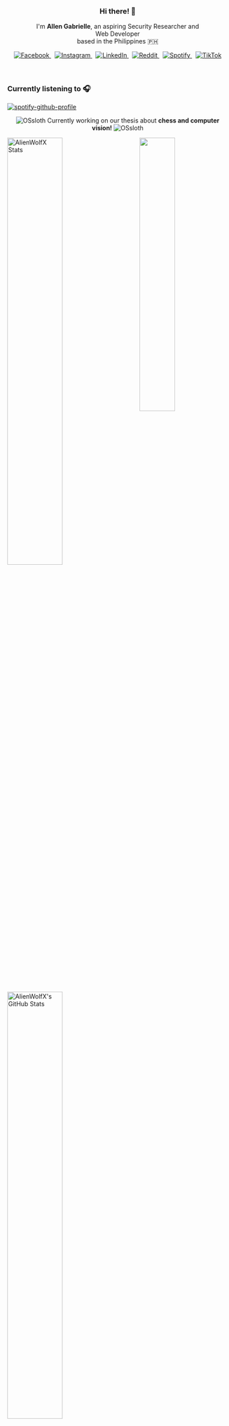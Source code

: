<!-- AlienWolfX -->
<div align="center">
  <!-- Profile Banner -->
<!--   <img src="assets/banner.png" alt="Banner" /> -->
  
  <!-- Introduction -->
  <div>
    <h3>Hi there! 👋</h3>
    <p>
      I'm <strong>Allen Gabrielle</strong>, an aspiring Security Researcher and<br/>
      Web Developer<br/>
      based in the Philippines 🇵🇭
    </p>
  </div>

  <!-- Social Media Badges -->
  <div>
    <a href="https://facebook.com/cruizallen">
      <img src="https://img.shields.io/badge/Facebook-%231877F2.svg?logo=Facebook&logoColor=white" alt="Facebook"/>
    </a>&nbsp;
    <a href="https://instagram.com/cruizallen">
      <img src="https://img.shields.io/badge/Instagram-%23E4405F.svg?logo=Instagram&logoColor=white" alt="Instagram"/>
    </a>&nbsp;
    <a href="https://www.linkedin.com/in/cruizallen">
      <img src="https://img.shields.io/badge/LinkedIn-0A66C2?logo=linkedin&logoColor=white" alt="LinkedIn"/>
    </a>&nbsp;
    <a href="https://www.reddit.com/user/AlienWolfX05">
      <img src="https://img.shields.io/badge/Reddit-FF4500?logo=reddit&logoColor=white" alt="Reddit"/>
    </a>&nbsp;
    <a href="https://open.spotify.com/user/eui8z7q3mzgrl6ogni10r05f6">
      <img src="https://img.shields.io/badge/Spotify-1ED760?logo=spotify&logoColor=white" alt="Spotify"/>
    </a>&nbsp;
    <a href="https://www.tiktok.com/@cruizallen">
      <img src="https://img.shields.io/badge/TikTok-black?logo=tiktok&logoColor=white" alt="TikTok"/>
    </a>
  </div>
</div>

<br />
<br />

### Currently listening to 🎧

<div align="left">

[![spotify-github-profile](https://spotify-github-profile.kittinanx.com/api/view?uid=eui8z7q3mzgrl6ogni10r05f6&cover_image=true&theme=novatorem&show_offline=true&background_color=121212&interchange=false&bar_color=fb8c00&bar_color_cover=false)](https://spotify-github-profile.kittinanx.com/api/view?uid=eui8z7q3mzgrl6ogni10r05f6&redirect=true)

</div>

<div align="center">

![OSsloth](https://git.io/OSsloth) Currently working on our thesis about **chess and computer vision!** ![OSsloth](https://git.io/OSsloth)

</div>

<img width="40%" align="right" src="https://i.imgur.com/L9apCTO.png"/> 

<img width="50%" src="https://gh-readme-profile.vercel.app/api?username=AlienWolfX&theme=dark&hide_border=true&icon_color=FB8C00&hide_stroke=true&title=Stats&text_color=FEFEFE&username_color=FB8C00&photo_quality=90%" alt="AlienWolfX Stats" />

<img width="50%" src="https://nirzak-streak-stats.vercel.app?user=AlienWolfX&theme=dark&hide_border=true" alt="AlienWolfX's GitHub Stats" />

<br />


[![Ashutosh's github activity graph](https://github-readme-activity-graph.vercel.app/graph?username=AlienWolfX&hide_border=true&custom_title=Activity%20Graph&line=FB8C00&color=ffffff&theme=react-dark)](https://github.com/AlienWolfX)

<div align="center">

<!--START_SECTION:waka-->
![Profile Views](http://img.shields.io/badge/Profile%20Views-4-blue)

📊 **This Week I Spent My Time On** 

```text
🕑︎ Time Zone: Asia/Manila

💬 Programming Languages: 
JavaScript               17 hrs 2 mins       ████████████░░░░░░░░░░░░░   46.76 % 
PHP                      5 hrs 7 mins        ████░░░░░░░░░░░░░░░░░░░░░   14.08 % 
Blade Template           4 hrs 56 mins       ███░░░░░░░░░░░░░░░░░░░░░░   13.57 % 
Python                   4 hrs 41 mins       ███░░░░░░░░░░░░░░░░░░░░░░   12.86 % 
JSON                     1 hr 5 mins         █░░░░░░░░░░░░░░░░░░░░░░░░   02.97 % 

🔥 Editors: 
VS Code                  36 hrs 26 mins      █████████████████████████   100.00 % 

🐱‍💻 Projects: 
SSLSIRLIC                25 hrs 55 mins      ██████████████████░░░░░░░   71.17 % 
SSLSIRLICS-Frontend      4 hrs 20 mins       ███░░░░░░░░░░░░░░░░░░░░░░   11.91 % 
loc_json                 3 hrs 3 mins        ██░░░░░░░░░░░░░░░░░░░░░░░   08.37 % 
ipynb                    1 hr                █░░░░░░░░░░░░░░░░░░░░░░░░   02.76 % 
thesis-chess             58 mins             █░░░░░░░░░░░░░░░░░░░░░░░░   02.70 % 

💻 Operating System: 
Windows                  36 hrs 26 mins      █████████████████████████   100.00 % 
```


 Last Updated on 26/03/2025 14:18:11 UTC
<!--END_SECTION:waka-->

</div>
